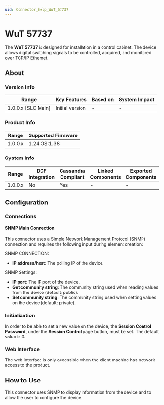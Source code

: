 ```yaml
---
uid: Connector_help_WuT_57737
---
```


# WuT 57737

The **WuT 57737** is designed for installation in a control cabinet. The device allows digital switching signals to be controlled, acquired, and monitored over TCP/IP Ethernet.

## About

### Version Info

| Range                | Key Features     | Based on     | System Impact     |
|----------------------|------------------|--------------|-------------------|
| 1.0.0.x [SLC Main]   | Initial version  | -            | -                 |

### Product Info

| Range     | Supported Firmware     |
|-----------|------------------------|
| 1.0.0.x   | 1.24 OS:1.38           |

### System Info

| Range     | DCF Integration     | Cassandra Compliant     | Linked Components     | Exported Components     |
|-----------|---------------------|-------------------------|-----------------------|-------------------------|
| 1.0.0.x   | No                  | Yes                     | -                     | -                       |

## Configuration

### Connections

#### SNMP Main Connection

This connector uses a Simple Network Management Protocol (SNMP) connection and requires the following input during element creation:

SNMP CONNECTION:

- **IP address/host**: The polling IP of the device.

SNMP Settings:

- **IP port**: The IP port of the device.
- **Get community string**: The community string used when reading values from the device (default: public).
- **Set community string**: The community string used when setting values on the device (default: private).

### Initialization

In order to be able to set a new value on the device, the **Session Control Password**, under the **Session Control** page button, must be set. The default value is *0*.

### Web Interface

The web interface is only accessible when the client machine has network access to the product.

## How to Use

This connector uses SNMP to display information from the device and to allow the user to configure the device.
